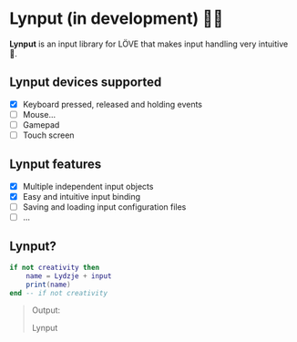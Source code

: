 # Lynput (in development) :construction::construction:
**Lynput** is an input library for LÖVE that  makes input handling very intuitive 💙.

## Lynput devices supported
- [x] Keyboard pressed, released and holding events
- [ ] Mouse...
- [ ] Gamepad
- [ ] Touch screen

## Lynput features
- [x] Multiple independent input objects
- [x] Easy and intuitive input binding
- [ ] Saving and loading input configuration files
- [ ] ...

## Lynput?
```lua
if not creativity then
    name = Lydzje + input
    print(name)
end -- if not creativity
```
> Output:
>
> Lynput
